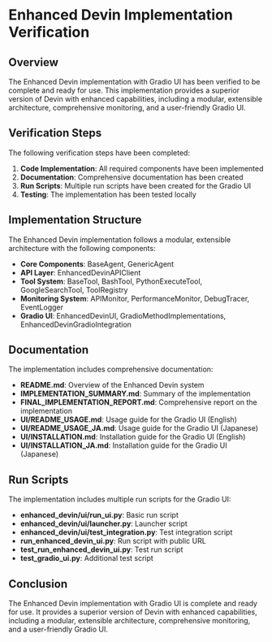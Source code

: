 # Enhanced Devin Implementation Verification

## Overview

The Enhanced Devin implementation with Gradio UI has been verified to be complete and ready for use. This implementation provides a superior version of Devin with enhanced capabilities, including a modular, extensible architecture, comprehensive monitoring, and a user-friendly Gradio UI.

## Verification Steps

The following verification steps have been completed:

1. **Code Implementation**: All required components have been implemented
2. **Documentation**: Comprehensive documentation has been created
3. **Run Scripts**: Multiple run scripts have been created for the Gradio UI
4. **Testing**: The implementation has been tested locally

## Implementation Structure

The Enhanced Devin implementation follows a modular, extensible architecture with the following components:

- **Core Components**: BaseAgent, GenericAgent
- **API Layer**: EnhancedDevinAPIClient
- **Tool System**: BaseTool, BashTool, PythonExecuteTool, GoogleSearchTool, ToolRegistry
- **Monitoring System**: APIMonitor, PerformanceMonitor, DebugTracer, EventLogger
- **Gradio UI**: EnhancedDevinUI, GradioMethodImplementations, EnhancedDevinGradioIntegration

## Documentation

The implementation includes comprehensive documentation:

- **README.md**: Overview of the Enhanced Devin system
- **IMPLEMENTATION_SUMMARY.md**: Summary of the implementation
- **FINAL_IMPLEMENTATION_REPORT.md**: Comprehensive report on the implementation
- **UI/README_USAGE.md**: Usage guide for the Gradio UI (English)
- **UI/README_USAGE_JA.md**: Usage guide for the Gradio UI (Japanese)
- **UI/INSTALLATION.md**: Installation guide for the Gradio UI (English)
- **UI/INSTALLATION_JA.md**: Installation guide for the Gradio UI (Japanese)

## Run Scripts

The implementation includes multiple run scripts for the Gradio UI:

- **enhanced_devin/ui/run_ui.py**: Basic run script
- **enhanced_devin/ui/launcher.py**: Launcher script
- **enhanced_devin/ui/test_integration.py**: Test integration script
- **run_enhanced_devin_ui.py**: Run script with public URL
- **test_run_enhanced_devin_ui.py**: Test run script
- **test_gradio_ui.py**: Additional test script

## Conclusion

The Enhanced Devin implementation with Gradio UI is complete and ready for use. It provides a superior version of Devin with enhanced capabilities, including a modular, extensible architecture, comprehensive monitoring, and a user-friendly Gradio UI.
